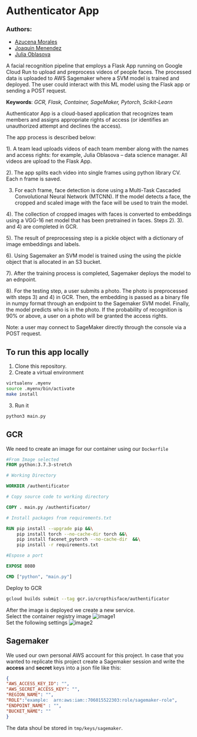 # Authenticator App
### Authors:
- [Azucena Morales](https://github.com/AzucenaMV)
- [Joaquin Menendez](https://github.com/joaquinmenendez)
- [Julia Oblasova](https://github.com/IuliiaO)

A facial recognition pipeline that employs a Flask App running on Google Cloud Run to upload and preprocess videos of people faces. The processed data is uploaded to AWS Sagemaker where a SVM model is trained and deployed. The user could interact with this ML model using the Flask app or sending a POST request.<br>

**Keywords**: *GCR, Flask, Container, SageMaker, Pytorch, Scikit-Learn*


Authenticator App is a cloud-based application that recognizes team members and assigns appropriate rights of access (or identifies an unauthorized attempt and declines the access).

The app process is described below:

1). A team lead uploads videos of each team member along with the names and access rights: for example, Julia Oblasova – data science manager. All videos are upload to the Flask App.

2). The app splits each video into single frames using python library CV. Each n frame is saved.

3) For each frame, face detection is done using a Multi-Task Cascaded Convolutional Neural Network (MTCNN). If the model detects a face, the cropped and scaled image with the face will be used to train the model. 

4). The collection of cropped images with faces is converted to embeddings using a VGG-16 net model that has been pretrained in faces. Steps 2). 3). and 4) are completed in GCR.

5). The result of preprocessing step is a pickle object with a dictionary of image embeddings and labels. 

6). Using Sagemaker an SVM model is trained using the using the pickle object that is allocated in an S3 bucket.

7). After the training process is completed, Sagemaker deploys the model to an ednpoint.

8). For the testing step, a user submits a photo. The photo is preprocessed with steps 3) and 4) in GCR. Then, the embedding is passed as a binary file in numpy format through an endpoint to the Sagemaker SVM model. Finally, the model predicts who is in the photo. If the probability of recognition is 90% or above, a user on a photo will be granted the access rights.

Note: a user may connect to SageMaker directly through the console via a POST request.

## To run this app locally

1)  Clone this repository.<br>
2)  Create a virtual environment<br>
```bash
virtualenv .myenv
source .myenv/bin/activate
make install
```
3) Run it
```python
python3 main.py
```


## GCR

We need to create an image for our container using our `Dockerfile`
```Dockerfile
#From Image selected
FROM python:3.7.3-stretch

# Working Directory

WORKDIR /authentificator

# Copy source code to working directory

COPY . main.py /authentificator/

# Install packages from requirements.txt

RUN pip install --upgrade pip &&\
    pip install torch --no-cache-dir torch &&\
	pip install facenet_pytorch --no-cache-dir  &&\
    pip install -r requirements.txt

#Espose a port

EXPOSE 8080

CMD ["python", "main.py"]
```
Deploy to GCR   
```bash
gcloud builds submit --tag gcr.io/cropthisface/authentificator
```
After the image is deployed we create a new service. <br>
Select the container registry image
![image1](https://user-images.githubusercontent.com/43391630/80851273-aed6a000-8bee-11ea-91e6-f77ccf8c4e0b.png) <br>
Set the following settings
![image2](https://user-images.githubusercontent.com/43391630/80851250-88b10000-8bee-11ea-9b1a-9506ec25add7.png)


## Sagemaker

We used our own personal AWS account for this project. 
In case that you wanted to replicate this project create a Sagemaker session and write the **access** and **secret** keys into a json file like this:

```json
{
"AWS_ACCESS_KEY_ID": "",
"AWS_SECRET_ACCESS_KEY": "",
"REGION_NAME": "",
"ROLE":"example:  arn:aws:iam::706015522303:role/sagemaker-role",
"ENDPOINT_NAME" : "",
"BUCKET_NAME": ""
}
```
The data shoul be stored in `tmp/keys/sagemaker`.
